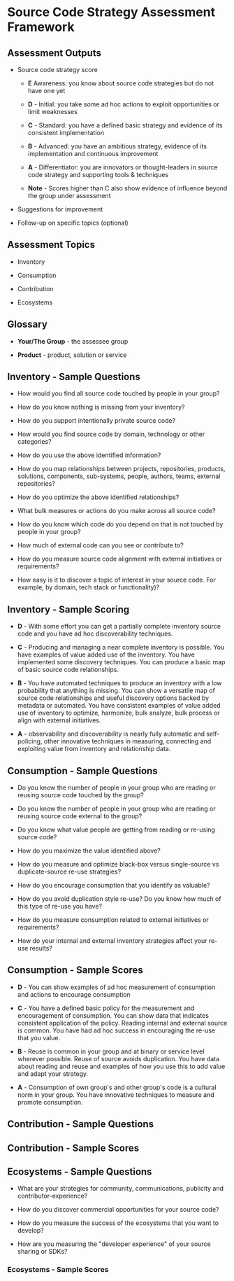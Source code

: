 # Source Code Strategy Assessment Framework

## Assessment Outputs

- Source code strategy score

  - **E** Awareness: you know about source code strategies but do not have one yet

  - **D** - Initial: you take some ad hoc actions to exploit opportunities or
  limit weaknesses

  - **C** - Standard: you have a defined basic strategy and evidence of its
  consistent implementation

  - **B** - Advanced: you have an ambitious strategy, evidence of its
  implementation and continuous improvement

  - **A** - Differentiator: you are innovators or thought-leaders in source
  code strategy and supporting tools & techniques
  
  - **Note** - Scores higher than C also show evidence of influence beyond the
  group under assessment

- Suggestions for improvement

- Follow-up on specific topics (optional)

## Assessment Topics

- Inventory

- Consumption

- Contribution

- Ecosystems

## Glossary

- **Your/The Group** - the assessee group

- **Product** - product, solution or service

## Inventory - Sample Questions

- How would you find all source code touched by people in your group?

- How do you know nothing is missing from your inventory?

- How do you support intentionally private source code?

- How would you find source code by domain, technology or other categories?

- How do you use the above identified information?

- How do you map relationships between projects, repositories, products,
solutions, components, sub-systems, people, authors, teams, external repositories?

- How do you optimize the above identified relationships?

- What bulk measures or actions do you make across all source code?

- How do you know which code do you depend on that is not touched by
people in your group?

- How much of external code can you see or contribute to?

- How do you measure source code alignment with external initiatives or requirements?

- How easy is it to discover a topic of interest in your source code. For example,
by domain, tech stack or functionality)?

## Inventory - Sample Scoring

- **D** - With some effort you can get a partially complete
inventory source code and you have ad hoc discoverability techniques.

- **C** - Producing and managing a near complete inventory is possible.
You have examples of value added use of the inventory. You have implemented some
discovery techniques. You can produce a basic map of basic source code relationships.

- **B** - You have automated techniques to produce an inventory with a
low probability that anything is missing. You can show a versatile map of source
code relationships and useful discovery options backed by metadata or automated.
You have consistent examples of value added use of inventory to optimize, harmonize,
bulk analyze, bulk process or align with external initiatives.

- **A** - observability and discoverability is nearly fully automatic and
self-policing, other innovative techniques in measuring, connecting and
exploiting value from inventory and relationship data.

## Consumption - Sample Questions

- Do you know the number of people in your group who are reading or
reusing source code touched by the group?

- Do you know the number of people in your group who are reading or
reusing source code external to the group?

- Do you know what value people are getting from reading or re-using source
code?

- How do you maximize the value identified above?

- How do you measure and optimize black-box versus single-source vs
duplicate-source re-use strategies?

- How do you encourage consumption that you identify as valuable?

- How do you avoid duplication style re-use? Do you know how much of this type
of re-use you have?

- How do you measure consumption related to external initiatives or requirements?

- How do your internal and external inventory strategies affect your re-use results?

## Consumption - Sample Scores

- **D** - You can show examples of ad hoc measurement of consumption and
actions to encourage consumption

- **C** - You have a defined basic policy for the measurement and encouragement
of consumption. You can show data that indicates consistent application of the
policy. Reading internal and external source is common. You have had ad hoc
success in encouraging the re-use that you value.

- **B** - Reuse is common in your group and at binary or service level
wherever possible. Reuse of source avoids duplication. You have data about
reading and reuse and examples of how you use this to add value and adapt your
strategy.

- **A** - Consumption of own group's and other group's code is a cultural norm in
your group. You have innovative techniques to measure and promote consumption.

## Contribution - Sample Questions

## Contribution - Sample Scores

## Ecosystems - Sample Questions

- What are your strategies for community, communications, publicity and contributor-experience?

- How do you discover commercial opportunities for your source code?

- How do you measure the success of the ecosystems that you want to develop?

- How are you measuring the "developer experience" of your source sharing or SDKs?

### Ecosystems - Sample Scores

